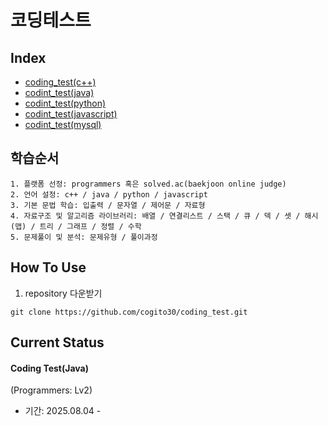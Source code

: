 # 코딩테스트

## Index
- [coding_test(c++)](./cpp_coding_test/)
- [codint_test(java)](./java_coding_test/)
- [codint_test(python)](./py_coding_test/)
- [codint_test(javascript)](./js_coding_test/)
- [codint_test(mysql)](./mysql_coding_test/)

## 학습순서
```
1. 플랫폼 선정: programmers 혹은 solved.ac(baekjoon online judge)
2. 언어 설정: c++ / java / python / javascript
3. 기본 문법 학습: 입출력 / 문자열 / 제어문 / 자료형
4. 자료구조 및 알고리즘 라이브러리: 배열 / 연결리스트 / 스택 / 큐 / 덱 / 셋 / 해시(맵) / 트리 / 그래프 / 정렬 / 수학
5. 문제풀이 및 분석: 문제유형 / 풀이과정
```

## How To Use
1) repository 다운받기
```
git clone https://github.com/cogito30/coding_test.git
```

## Current Status

#### Coding Test(Java)
(Programmers: Lv2)
- 기간: 2025.08.04 - 